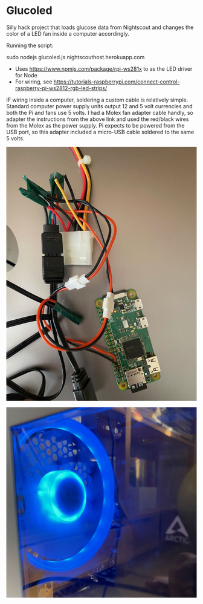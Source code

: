 # Glucoled

Silly hack project that loads glucose data from Nightscout and changes the color of a LED fan inside a computer accordingly. 

Running the script:

sudo nodejs glucoled.js nightscouthost.herokuapp.com
 
* Uses https://www.npmjs.com/package/rpi-ws281x to as the LED driver for Node
* For wiring, see https://tutorials-raspberrypi.com/connect-control-raspberry-pi-ws2812-rgb-led-strips/

IF wiring inside a computer, soldering a custom cable is relatively simple. Standard computer power supply units output 12 and 5 volt currencies and both the Pi and fans use 5 volts. I had a Molex fan adapter cable handly, so adapter the instructions from the above link and used the red/black wires from the Molex as the power supply. Pi expects to be powered from the USB port, so this adapter included a micro-USB cable soldered to the same 5 volts.

![The board with cabling](IMG_6625.jpeg)

![Fan showing low](IMG_6626.jpeg)

